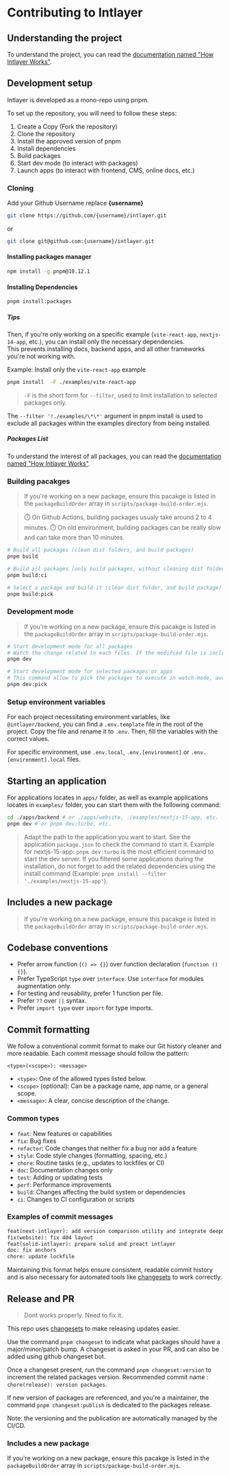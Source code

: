 # Contributing to Intlayer

## Understanding the project

To understand the project, you can read the [documentation named "How Intlayer Works"](https://github.com/aymericzip/intlayer/blob/main/docs/docs/en/how_works_intlayer.md).

## Development setup

Intlayer is developed as a mono-repo using pnpm.

To set up the repository, you will need to follow these steps:

1. Create a Copy (Fork the repository)
2. Clone the repository
3. Install the approved version of pnpm
4. Install dependencies
5. Build packages
6. Start dev mode (to interact with packages)
7. Launch apps (to interact with frontend, CMS, online docs, etc.)

### Cloning

Add your Github Username replace **{username}**

```sh
git clone https://github.com/{username}/intlayer.git
```

or

```sh
git clone git@github.com:{username}/intlayer.git
```

#### Installing packages manager

```sh
npm install -g pnpm@10.12.1
```

#### Installing Dependencies

```sh
pnpm install:packages
```

##### Tips

Then, if you're only working on a specific example (`vite-react-app`, `nextjs-14-app`, etc.), you can install only the necessary dependencies.  
This prevents installing docs, backend apps, and all other frameworks you're not working with.

Example: Install only the `vite-react-app` example

```bash
pnpm install  -F ./examples/vite-react-app
```

> `-F` is the short form for `--filter`, used to limit installation to selected packages only.

The `--filter '!./examples/\*\*'` argument in pnpm install is used to exclude all packages within the examples directory from being installed.

##### Packages List

To understand the interest of all packages, you can read the [documentation named "How Intlayer Works"](https://github.com/aymericzip/intlayer/blob/main/docs/docs/en/how_works_intlayer.md).

### Building pacakges

> If you're working on a new package, ensure this pacakge is listed in the `packageBuildOrder` array in `scripts/package-build-order.mjs`.

> ⏱️ On Github Actions, building packages usualy take around 2 to 4 minutes.
> ⏱️ On old environment, building packages can be really slow and can take more than 10 minutes.

```sh
# Build all packages (clean dist folders, and build packages)
pnpm build
```

```sh
# Build all packages (only build packages, without cleaning dist folders)
pnpm build:ci
```

```sh
# Select a package and build it (clean dist folder, and build package)
pnpm build:pick
```

### Development mode

> If you're working on a new package, ensure this pacakge is listed in the `packageBuildOrder` array in `scripts/package-build-order.mjs`.

```sh
# Start development mode for all packages
# Watch the change related to each files. If the modified file is included in a package, the package will be rebuilt
pnpm dev
```

```sh
# Start development mode for selected packages or apps
# This command allow to pick the packages to execute in watch-mode, avoid conflicts, and optimize performances during development
pnpm dev:pick
```

### Setup environment variables

For each project necessitating environment variables, like `@intlayer/backend`, you can find a `.env.template` file in the root of the project. Copy the file and rename it to `.env`. Then, fill the variables with the correct values.

For specific environment, use `.env.local`, `.env.[environment]` or `.env.[environment].local` files.

## Starting an application

For applications locates in `apps/` folder, as well as example applications locates in `examples/` folder, you can start them with the following command:

```sh
cd ./apps/backend # or ./apps/website, ./examples/nextjs-15-app, etc.
pnpm dev # or pnpm dev:turbo, etc.
```

> Adapt the path to the application you want to start.
> See the application `package.json` to check the command to start it. Example for nextjs-15-app: `pnpm dev:turbo` is the most efficient command to start the dev server.
> If you filtered some applications during the installation, do not forget to add the related dependencies using the install command (Example: `pnpm install --filter './examples/nextjs-15-app'`).

## Includes a new package

> If you're working on a new package, ensure this pacakge is listed in the `packageBuildOrder` array in `scripts/package-build-order.mjs`.

## Codebase conventions

- Prefer arrow function (`() => {}`) over function declaration (`function () {}`).
- Prefer TypeScript `type` over `interface`. Use `interface` for modules augmentation only.
- For testing and reusability, prefer 1 function per file.
- Prefer `??` over `||` syntax.
- Prefer `import type` over `import` for type imports.

## Commit formatting

We follow a conventional commit format to make our Git history cleaner and more readable. Each commit message should follow the pattern:

```
<type>(<scope>): <message>
```

- `<type>`: One of the allowed types listed below.
- `<scope>` (optional): Can be a package name, app name, or a general scope.
- `<message>`: A clear, concise description of the change.

### Common types

- `feat`: New features or capabilities
- `fix`: Bug fixes
- `refactor`: Code changes that neither fix a bug nor add a feature
- `style`: Code style changes (formatting, spacing, etc.)
- `chore`: Routine tasks (e.g., updates to lockfiles or CI)
- `doc`: Documentation changes only
- `test`: Adding or updating tests
- `perf`: Performance improvements
- `build`: Changes affecting the build system or dependencies
- `ci`: Changes to CI configuration or scripts

### Examples of commit messages

```txt
feat(next-intlayer): add version comparison utility and integrate deepmerge for configuration management
fix(website): fix 404 layout
feat(solid-intlayer): prepare solid and preact intlayer
doc: fix anchors
chore: update lockfile
```

Maintaining this format helps ensure consistent, readable commit history and is also necessary for automated tools like [changesets](https://github.com/changesets/changesets) to work correctly.

## Release and PR

> Dont works properly. Need to fix it.

This repo uses [changesets](https://github.com/changesets/changesets) to
make releasing updates easier.

Use the command `pnpm changeset` to indicate what packages should have a major/minor/patch bump. A changeset is asked in your PR, and can also be added using github changeset bot.

Once a changeset present, run the command `pnpm changeset:version` to increment the related packages version. Recommended commit name : `chore(release): version packages`.

If new version of packages are referenced, and you're a maintainer, the command `pnpm changeset:publish` is dedicated to the packages release.

Note: the versioning and the publication are automatically managed by the CI/CD.

### Includes a new package

If you're working on a new package, ensure this pacakge is listed in the `packageBuildOrder` array in `scripts/package-build-order.mjs`.
